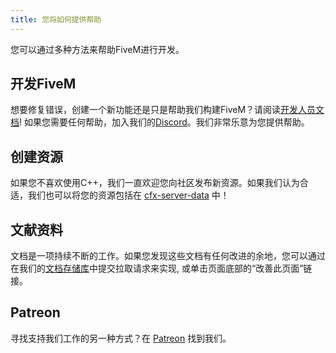 ```yaml
---
title: 您将如何提供帮助
---
```


您可以通过多种方法来帮助FiveM进行开发。

开发FiveM
----------------

想要修复错误，创建一个新功能还是只是帮助我们构建FiveM？请阅读[开发人员文档][developer-docs]!
如果您需要任何帮助，加入我们的[Discord][discord]。我们非常乐意为您提供帮助。

创建资源
------------------

如果您不喜欢使用C++，我们一直欢迎您向社区发布新资源。如果我们认为合适，我们也可以将您的资源包括在 [cfx-server-data][server-data] 中！

文献资料
-------------

文档是一项持续不断的工作。如果您发现这些文档有任何改进的余地，您可以通过在我们的[文档存储库][docs-rep]中提交拉取请求来实现, 或单击页面底部的“改善此页面”链接。

Patreon
-------

寻找支持我们工作的另一种方式？在 [Patreon][patreon] 找到我们。

[developer-docs]: /docs/developers
[discord]: https://discord.gg/GtvkUsc
[server-data]: https://github.com/citizenfx/cfx-server-data
[docs-rep]: https://github.com/malagebe/fivem-docs
[patreon]: https://patreon.com/fivem
